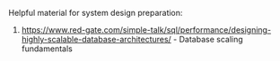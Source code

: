 Helpful material for system design preparation:
1. https://www.red-gate.com/simple-talk/sql/performance/designing-highly-scalable-database-architectures/ - Database scaling fundamentals
